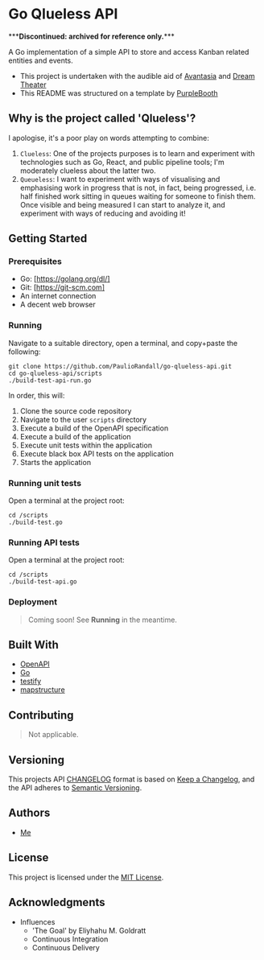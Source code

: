 # Go Qlueless API

\*\*\***Discontinued: archived for reference only.**\*\*\*

A Go implementation of a simple API to store and access Kanban related entities and events.

- This project is undertaken with the audible aid of [Avantasia](https://www.avantasia.net) and [Dream Theater](http://dreamtheater.net)
- This README was structured on a template by [PurpleBooth](https://gist.github.com/PurpleBooth/109311bb0361f32d87a2)

## Why is the project called 'Qlueless'?

I apologise, it's a poor play on words attempting to combine:

1. `Clueless`: One of the projects purposes is to learn and experiment with technologies such as Go, React, and public pipeline tools; I'm moderately clueless about the latter two.
2. `Queueless`: I want to experiment with ways of visualising and emphasising work in progress that is not, in fact, being progressed, i.e. half finished work sitting in queues waiting for someone to finish them. Once visible and being measured I can start to analyze it, and experiment with ways of reducing and avoiding it!

## Getting Started

### Prerequisites

- Go: [https://golang.org/dl/]
- Git: [https://git-scm.com]
- An internet connection
- A decent web browser

### Running

Navigate to a suitable directory, open a terminal, and copy+paste the following:

```
git clone https://github.com/PaulioRandall/go-qlueless-api.git
cd go-qlueless-api/scripts
./build-test-api-run.go
```

In order, this will:

1. Clone the source code repository
2. Navigate to the user `scripts` directory
3. Execute a build of the OpenAPI specification
4. Execute a build of the application
5. Execute unit tests within the application
6. Execute black box API tests on the application
7. Starts the application

### Running unit tests

Open a terminal at the project root:

```
cd /scripts
./build-test.go
```

### Running API tests

Open a terminal at the project root:

```
cd /scripts
./build-test-api.go
```

### Deployment 

> Coming soon! See **Running** in the meantime.

## Built With

- [OpenAPI](https://swagger.io/docs/specification/about/)
- [Go](https://golang.org)
- [testify](https://github.com/stretchr/testify)
- [mapstructure](https://github.com/mitchellh/mapstructure)

## Contributing

> Not applicable.

## Versioning

This projects API [CHANGELOG](https://github.com/PaulioRandall/go-qlueless-api/blob/master/api/CHANGELOG.md) format is based on [Keep a Changelog](https://keepachangelog.com/en/1.0.0/), and the API adheres to [Semantic Versioning](https://semver.org/spec/v2.0.0.html).

## Authors

- [Me](https://github.com/PaulioRandall)

## License

This project is licensed under the [MIT License](https://github.com/PaulioRandall/go-qlueless-api/blob/master/LICENSE).

## Acknowledgments

- Influences
  - 'The Goal' by Eliyhahu M. Goldratt
  - Continuous Integration
  - Continuous Delivery
